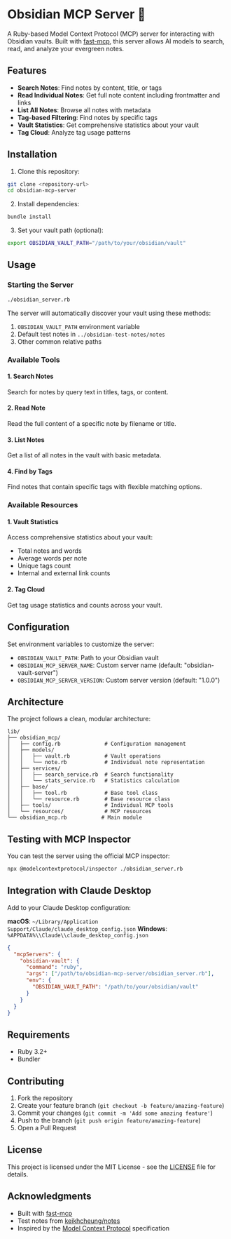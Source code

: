 # Obsidian MCP Server 🧠

A Ruby-based Model Context Protocol (MCP) server for interacting with Obsidian vaults. Built with [fast-mcp](https://github.com/yjacquin/fast-mcp), this server allows AI models to search, read, and analyze your evergreen notes.

## Features

- **Search Notes**: Find notes by content, title, or tags
- **Read Individual Notes**: Get full note content including frontmatter and links
- **List All Notes**: Browse all notes with metadata
- **Tag-based Filtering**: Find notes by specific tags
- **Vault Statistics**: Get comprehensive statistics about your vault
- **Tag Cloud**: Analyze tag usage patterns

## Installation

1. Clone this repository:
```bash
git clone <repository-url>
cd obsidian-mcp-server
```

2. Install dependencies:
```bash
bundle install
```

3. Set your vault path (optional):
```bash
export OBSIDIAN_VAULT_PATH="/path/to/your/obsidian/vault"
```

## Usage

### Starting the Server

```bash
./obsidian_server.rb
```

The server will automatically discover your vault using these methods:
1. `OBSIDIAN_VAULT_PATH` environment variable
2. Default test notes in `../obsidian-test-notes/notes`
3. Other common relative paths

### Available Tools

#### 1. Search Notes
Search for notes by query text in titles, tags, or content.

#### 2. Read Note
Read the full content of a specific note by filename or title.

#### 3. List Notes
Get a list of all notes in the vault with basic metadata.

#### 4. Find by Tags
Find notes that contain specific tags with flexible matching options.

### Available Resources

#### 1. Vault Statistics
Access comprehensive statistics about your vault:
- Total notes and words
- Average words per note
- Unique tags count
- Internal and external link counts

#### 2. Tag Cloud
Get tag usage statistics and counts across your vault.

## Configuration

Set environment variables to customize the server:

- `OBSIDIAN_VAULT_PATH`: Path to your Obsidian vault
- `OBSIDIAN_MCP_SERVER_NAME`: Custom server name (default: "obsidian-vault-server")
- `OBSIDIAN_MCP_SERVER_VERSION`: Custom server version (default: "1.0.0")

## Architecture

The project follows a clean, modular architecture:

```
lib/
├── obsidian_mcp/
│   ├── config.rb              # Configuration management
│   ├── models/
│   │   ├── vault.rb           # Vault operations
│   │   └── note.rb            # Individual note representation
│   ├── services/
│   │   ├── search_service.rb  # Search functionality
│   │   └── stats_service.rb   # Statistics calculation
│   ├── base/
│   │   ├── tool.rb            # Base tool class
│   │   └── resource.rb        # Base resource class
│   ├── tools/                 # Individual MCP tools
│   └── resources/             # MCP resources
└── obsidian_mcp.rb           # Main module
```

## Testing with MCP Inspector

You can test the server using the official MCP inspector:

```bash
npx @modelcontextprotocol/inspector ./obsidian_server.rb
```

## Integration with Claude Desktop

Add to your Claude Desktop configuration:

**macOS**: `~/Library/Application Support/Claude/claude_desktop_config.json`
**Windows**: `%APPDATA%\\Claude\\claude_desktop_config.json`

```json
{
  "mcpServers": {
    "obsidian-vault": {
      "command": "ruby",
      "args": ["/path/to/obsidian-mcp-server/obsidian_server.rb"],
      "env": {
        "OBSIDIAN_VAULT_PATH": "/path/to/your/obsidian/vault"
      }
    }
  }
}
```

## Requirements

- Ruby 3.2+
- Bundler

## Contributing

1. Fork the repository
2. Create your feature branch (`git checkout -b feature/amazing-feature`)
3. Commit your changes (`git commit -m 'Add some amazing feature'`)
4. Push to the branch (`git push origin feature/amazing-feature`)
5. Open a Pull Request

## License

This project is licensed under the MIT License - see the [LICENSE](LICENSE) file for details.

## Acknowledgments

- Built with [fast-mcp](https://github.com/yjacquin/fast-mcp)
- Test notes from [keikhcheung/notes](https://github.com/keikhcheung/notes)
- Inspired by the [Model Context Protocol](https://github.com/modelcontextprotocol) specification
